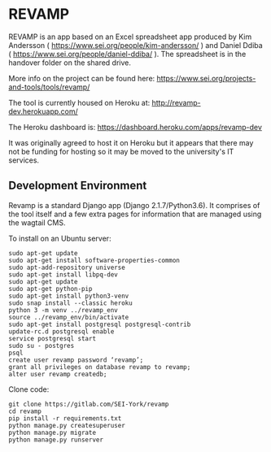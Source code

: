 # REVAMP

REVAMP is an app based on an Excel spreadsheet app produced by Kim Andersson ( https://www.sei.org/people/kim-andersson/ ) and Daniel Ddiba ( https://www.sei.org/people/daniel-ddiba/ ).  The spreadsheet is in the handover folder on the shared drive.

More info on the project can be found here:
https://www.sei.org/projects-and-tools/tools/revamp/

The tool is currently housed on Heroku at:
http://revamp-dev.herokuapp.com/

The Heroku dashboard is:
https://dashboard.heroku.com/apps/revamp-dev

It was originally agreed to host it on Heroku but it appears that there may not be funding for hosting so it may be moved to the university's IT services.

## Development Environment
Revamp is a standard Django app (Django 2.1.7/Python3.6).  It comprises of the tool itself and a few extra pages for information that are managed using the wagtail CMS.  

To install on an Ubuntu server:
```
sudo apt-get update
sudo apt-get install software-properties-common
sudo apt-add-repository universe
sudo apt-get install libpq-dev
sudo apt-get update
sudo apt-get python-pip
sudo apt-get install python3-venv
sudo snap install --classic heroku
python 3 -m venv ../revamp_env
source ../revamp_env/bin/activate
sudo apt-get install postgresql postgresql-contrib
update-rc.d postgresql enable
service postgresql start
sudo su - postgres
psql
create user revamp password ‘revamp’;
grant all privileges on database revamp to revamp;
alter user revamp createdb;  
```

Clone code:

```
git clone https://gitlab.com/SEI-York/revamp
cd revamp
pip install -r requirements.txt
python manage.py createsuperuser
python manage.py migrate
python manage.py runserver
```





